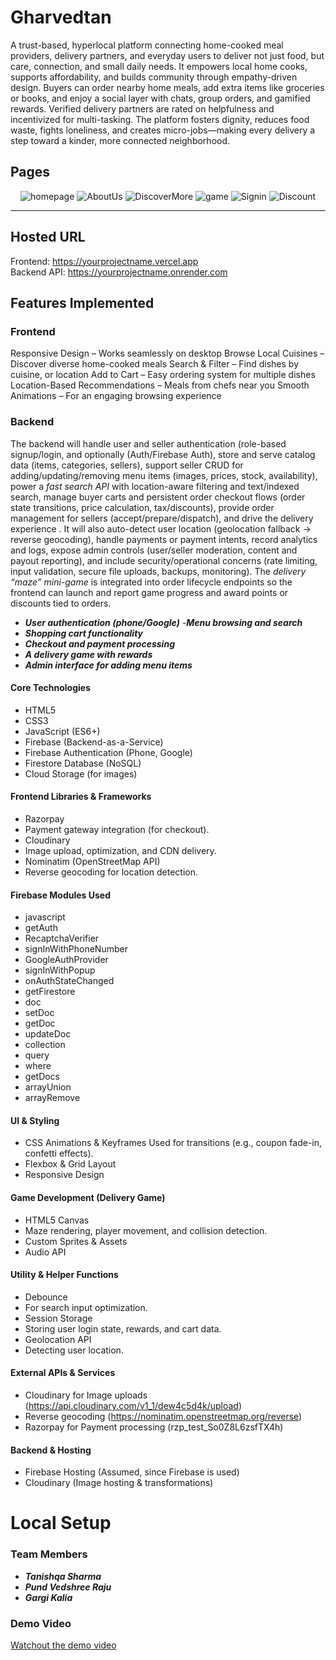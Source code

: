 # Gharvedtan

A trust-based, hyperlocal platform connecting home-cooked meal providers, 
delivery partners, and everyday users to deliver not just food, but care, 
connection, and small daily needs. It empowers local home cooks, supports 
affordability, and builds community through empathy-driven design. Buyers can 
order nearby home meals, add extra items like groceries or books, and enjoy a 
social layer with chats, group orders, and gamified rewards. Verified delivery 
partners are rated on helpfulness and incentivized for multi-tasking. The platform 
fosters dignity, reduces food waste, fights loneliness, and creates 
micro-jobs—making every delivery a step toward a kinder, more connected 
neighborhood.


##  Pages

<p align="center">
  <img src="images/homepage.png" alt="homepage">
  <img src="images/aboutus.png" alt="AboutUs" >
  <img src="images/discovermore.png" alt="DiscoverMore">
  <img src="images/game.png" alt="game">
  <img src="images/signin.png" alt="Signin">
  <img src="images/discount.png" alt="Discount">
</p>


---
## Hosted URL 
Frontend: https://yourprojectname.vercel.app   
Backend API: https://yourprojectname.onrender.com


## Features Implemented 
### **Frontend**
Responsive Design – Works seamlessly on desktop
 Browse Local Cuisines – Discover diverse home-cooked meals
 Search & Filter – Find dishes by cuisine, or location
 Add to Cart – Easy ordering system for multiple dishes
 Location-Based Recommendations – Meals from chefs near you
 Smooth Animations – For an engaging browsing experience
### **Backend** 
The backend will handle user and seller authentication (role-based signup/login, and optionally (Auth/Firebase Auth), store and 
serve catalog data (items, categories, sellers), support seller CRUD for 
adding/updating/removing menu items (images, prices, stock, availability), power 
a *fast search API* with location-aware filtering and text/indexed search, manage 
buyer carts and persistent order checkout flows (order state transitions, price 
calculation, tax/discounts), provide order management for sellers 
(accept/prepare/dispatch), and drive the delivery experience . It will also auto-detect user location 
(geolocation fallback → reverse geocoding), handle payments or payment 
intents, record analytics and logs, expose admin controls (user/seller moderation, 
content and payout reporting), and include security/operational concerns (rate 
limiting, input validation, secure file uploads, backups, monitoring). The *delivery 
“maze” mini-game* is integrated into order lifecycle endpoints so the frontend can 
launch and report game progress and award points or discounts tied to orders. 
- ***User authentication (phone/Google)***
 -***Menu browsing and search***
- ***Shopping cart functionality*** 
- ***Checkout and payment processing***
- ***A delivery game with rewards*** 
- ***Admin interface for adding menu items*** 

#### Core Technologies 
- HTML5 
- CSS3 
- JavaScript (ES6+) 
- Firebase (Backend-as-a-Service) 
- Firebase Authentication (Phone, Google) 
- Firestore Database (NoSQL) 
- Cloud Storage (for images)
  
#### Frontend Libraries & Frameworks 
- Razorpay 
- Payment gateway integration (for checkout). 
- Cloudinary 
- Image upload, optimization, and CDN delivery. 
- Nominatim (OpenStreetMap API) 
- Reverse geocoding for location detection.
 
#### Firebase Modules Used 
- javascript 
- getAuth  
- RecaptchaVerifier
- signInWithPhoneNumber  
- GoogleAuthProvider  
- signInWithPopup 
- onAuthStateChanged  
-  getFirestore  
- doc  
- setDoc  
- getDoc
- updateDoc  
- collection  
- query  
- where 
- getDocs
- arrayUnion  
- arrayRemove

#### UI & Styling 
- CSS Animations & Keyframes 
Used for transitions (e.g., coupon fade-in, confetti effects). 
- Flexbox & Grid Layout 
- Responsive Design
  
#### Game Development (Delivery Game) 
- HTML5 Canvas 
- Maze rendering, player movement, and collision detection. 
- Custom Sprites & Assets 
- Audio API 
  
#### Utility & Helper Functions 
- Debounce 
- For search input optimization. 
- Session Storage 
- Storing user login state, rewards, and cart data. 
- Geolocation API 
- Detecting user location.
  
#### External APIs & Services 
- Cloudinary for Image uploads 
(https://api.cloudinary.com/v1_1/dew4c5d4k/upload) 
- Reverse geocoding 
(https://nominatim.openstreetmap.org/reverse) 
- Razorpay for Payment processing (rzp_test_So0Z8L6zsfTX4h)
  
#### Backend & Hosting 
- Firebase Hosting (Assumed, since Firebase is used) 
- Cloudinary (Image hosting & transformations) 

# Local Setup

### Team Members 
- ***Tanishqa Sharma***  
- ***Pund Vedshree Raju***
- ***Gargi Kalia***
  
### Demo Video 
[Watchout the demo video  ](https://drive.google.com/file/d/1EzjH_UuTbMbYN_eN7KMJxCkYZTAIuih3/view?usp=drive_link)
